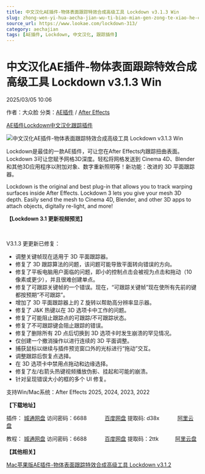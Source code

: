 ```yaml
---
title: 中文汉化AE插件-物体表面跟踪特效合成高级工具 Lockdown v3.1.3 Win
slug: zhong-wen-yi-hua-aecha-jian-wu-ti-biao-mian-gen-zong-te-xiao-he-cheng-gao-ji-gong-ju-lockdown-v3-1-3-win
source_url: https://www.lookae.com/lockdown-313/
category: aechajian
tags: [AE插件, Lockdown, 中文汉化, 跟踪插件]
---
```

# 中文汉化AE插件-物体表面跟踪特效合成高级工具 Lockdown v3.1.3 Win

2025/03/05 10:06

作者：大众脸
分类：[AE插件](https://www.lookae.com/after-effects/aechajian/) / [After Effects](https://www.lookae.com/after-effects/)

[AE插件](https://www.lookae.com/tag/ae%e6%8f%92%e4%bb%b6/)[Lockdown](https://www.lookae.com/tag/lockdown/)[中文汉化](https://www.lookae.com/tag/%e4%b8%ad%e6%96%87%e6%b1%89%e5%8c%96/)[跟踪插件](https://www.lookae.com/tag/%e8%b7%9f%e8%b8%aa%e6%8f%92%e4%bb%b6/)

![中文汉化AE插件-物体表面跟踪特效合成高级工具 Lockdown v3.1.3 Win](https://www.lookae.com/wp-content/uploads/2023/07/Lockdown-3.jpg "中文汉化AE插件-物体表面跟踪特效合成高级工具 Lockdown v3.1.3 Win-LookAE.com")

Lockdown是最佳的一款AE插件，可让您在After Effects内跟踪扭曲表面。Lockdown 3可让您赋予网格3D深度。轻松将网格发送到 Cinema 4D、Blender和其他3D应用程序以附加对象、数字重新照明等！新功能：改进的 3D 平面跟踪器。

Lockdown is the original and best plug-in that allows you to track warping surfaces inside After Effects. Lockdown 3 lets you give your mesh 3D depth. Easily send the mesh to Cinema 4D, Blender, and other 3D apps to attach objects, digitally re-light, and more!

**【Lockdown 3.1 更新视频预览】**

[﻿﻿﻿](http://cloud.video.taobao.com/play/u/null/p/1/e/6/t/1/475655182901.mp4)

V3.1.3 更更新已修复：

* 调整关键帧现在适用于 3D 平面跟踪器。
* 修复了 3D 跟踪算法的问题，该问题可能导致平面转向错误的方向。
* 修复了平板电脑用户面临的问题，即小的控制点击会被视为点击和拖动（10 像素或更少），并且很难创建单点。
* 修复了可跟踪关键帧的一个错误。现在，“可跟踪关键帧”现在使所有先前的键都按预期“不可跟踪”。
* 增加了 3D 平面跟踪器上的 Z 旋转以帮助高分辨率显示器。
* 修复了 J&K 热键以在 3D 选项卡中工作的问题。
* 修复了可能阻止跟踪点的可跟踪/不可跟踪状态。
* 修复了不可跟踪键会阻止跟踪的错误。
* 修复了删除所有 2D 点后切换到 3D 选项卡时发生崩溃的罕见情况。
* 仅创建一个撤消操作以进行连续的 3D 平面调整。
* 捕获鼠标以继续与插件预览窗口外的光标进行“拖动”交互。
* 调整跟踪后恢复点选择。
* 在 3D 选项卡中禁用点拖动和边缘选择。
* 修复了左/右箭头热键视频播放伪影、挂起和可能的崩溃。
* 针对呈现错误大小的框的多个 UI 修复。

支持Win/Mac系统：After Effects 2025, 2024, 2023, 2022

**【下载地址】**

插件： [城通网盘](https://url70.ctfile.com/f/2827370-1466904646-14b164?p=4431) 访问密码：6688            [百度网盘](https://pan.baidu.com/s/1QpfCTVFWVwnZAJMZVXueCQ?pwd=d38x) 提取码: d38x            [阿里云盘](https://www.alipan.com/s/GEDZanNoDv5)

教程： [城通网盘](https://url70.ctfile.com/f/2827370-977780632-58547f?p=4431) 访问密码：6688            [百度网盘](https://pan.baidu.com/s/1oEuYK1gKApbHFL9B6uNbBw?pwd=2ttk) 提取码：2ttk           [阿里云盘](https://www.alipan.com/s/ExzfNiB7qdo)

**【其他相关】**

[Mac苹果版AE插件-物体表面跟踪特效合成高级工具 Lockdown v3.1.2](https://www.lookae.com/lockdown-312/)
